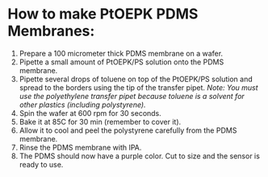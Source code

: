 How to make PtOEPK PDMS Membranes:
=========

1. Prepare a 100 micrometer thick PDMS membrane on a wafer.
1. Pipette a small amount of PtOEPK/PS solution onto the PDMS membrane.
1. Pipette several drops of toluene on top of the PtOEPK/PS solution and spread to the borders using the tip of the transfer pipet.
*Note: You must use the polyethylene transfer pipet because toluene is a solvent for other plastics (including polystyrene).*
1. Spin the wafer at 600 rpm for 30 seconds.
1. Bake it at 85C for 30 min (remember to cover it).
1. Allow it to cool and peel the polystyrene carefully from the PDMS membrane.
1. Rinse the PDMS membrane with IPA. 
1. The PDMS should now have a purple color. Cut to size and the sensor is ready to use.